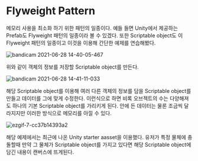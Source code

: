 # Flyweight Pattern
메모리 사용을 최소화 하기 위한 패턴의 일종이다. 예들 들면 Unity에서 제공하는 Prefab도 Flyweight 패턴의 일종이라 볼 수 있겠다. 또한 Scriptable object도 이 Flyweight 패턴의 일종이고
이것을 이용해 간단한 예제를 연습해봤다.

![bandicam 2021-06-28 14-40-05-467](https://user-images.githubusercontent.com/39051679/123585799-bf000480-d81e-11eb-949c-a88acf2e2f1a.jpg)

위와 같이 객체의 정보를 저장할 Scriptable object를 만든다.

![bandicam 2021-06-28 14-41-11-033](https://user-images.githubusercontent.com/39051679/123585880-e3f47780-d81e-11eb-9a1d-71678b33389b.jpg)

해당 Scriptable object를 이용해 여러 다른 객체의 정보를 담을 Scriptable object를 만들고 데이터를 그에 맞게 수정한다. 이런식으로 하면 비록
오브젝트의 수는 다양해져도 하나의 기본 Scriptable object를 가리키게 된다. 안에 든 데이터는 물론 조금씩 달라지지만 이러한 방식으로 메모리를 아낄 수 있다.

![ezgif-7-cc37b14393a2](https://user-images.githubusercontent.com/39051679/123585618-7c3e2c80-d81e-11eb-8c7b-e46e008b6863.gif)


해당 예제에서는 최근에 나온 Unity starter aasset을 이용했다. 유저가 특정 물체에 충돌할때 만약 그 물체가 Scriptable object를 가지고 있다면 해당 Scriptable object에 담긴 내용이 캔버스에 뜨게된다.
